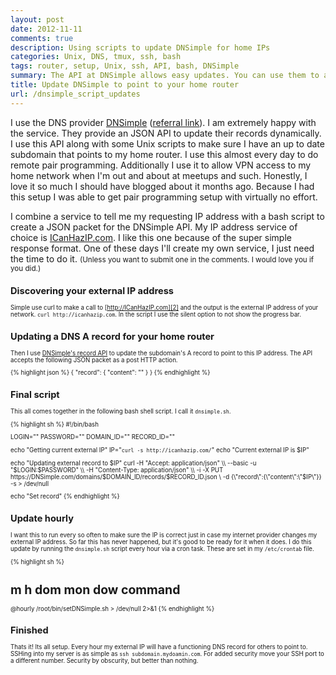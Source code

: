 ```yaml
---
layout: post
date: 2012-11-11
comments: true
description: Using scripts to update DNSimple for home IPs
categories: Unix, DNS, tmux, ssh, bash
tags: router, setup, Unix, ssh, API, bash, DNSimple
summary: The API at DNSimple allows easy updates. You can use them to add a subdomain to point to your home router. I make extensive use of this for remote pair programming.
title: Update DNSimple to point to your home router
url: /dnsimple_script_updates
---
```


I use the DNS provider [DNSimple][1] ([referral link][3]). I am extremely happy with the service. They provide an JSON API to update their records dynamically. I use this API along with some Unix scripts to make sure I have an up to date subdomain that points to my home router. I use this almost every day to do remote pair programming. Additionally I use it to allow VPN access to my home network when I'm out and about at meetups and such. Honestly, I love it so much I should have blogged about it months ago. Because I had this setup I was able to get pair programming setup with virtually no effort.

I combine a service to tell me my requesting IP address with a bash script to create a JSON packet for the DNSimple API. My IP address service of choice is [ICanHazIP.com][2]. I like this one because of the super simple response format. One of these days I'll create my own service, I just need the time to do it. <small>(Unless you want to submit one in the comments. I would love you if you did.)<small>

## Discovering your external IP address
Simple use curl to make a call to [http://ICanHazIP.com][2] and the output is the external IP address of your network. `curl http://icanhazip.com`. In the script I use the silent option to not show the progress bar.

## Updating a DNS A record for your home router
Then I use [DNSimple's record API][4] to update the subdomain's A record to point to this IP address. The API accepts the following JSON packet as a post HTTP action.

{% highlight json %}
{
    "record": {
        "content": "<ip address>"
    }
}
{% endhighlight %}

## Final script
This all comes together in the following bash shell script. I call it `dnsimple.sh`.

{% highlight sh %}
#!/bin/bash

LOGIN="<enter yours here>"
PASSWORD="<enter yours here>"
DOMAIN_ID="<enter yours here>"
RECORD_ID="<enter yours here>"

echo "Getting current external IP"
IP="`curl -s http://icanhazip.com/`"
echo "Current external IP is $IP"

echo "Updating external record to $IP"
curl -H "Accept: application/json" \\
    --basic -u "$LOGIN:$PASSWORD" \\
    -H "Content-Type: application/json" \\
    -i -X PUT https://DNSimple.com/domains/$DOMAIN_ID/records/$RECORD_ID.json \\
    -d {\\"record\\":{\\"content\\":\\"$IP\\"}} -s > /dev/null

echo "Set record"
{% endhighlight %}

## Update hourly
I want this to run every so often to make sure the IP is correct just in case my internet provider changes my external IP address. So far this has never happened, but it's good to be ready for it when it does. I do this update by running the `dnsimple.sh` script every hour via a cron task. These are set in my `/etc/crontab` file.

{% highlight sh %}
# m h  dom mon dow   command
@hourly /root/bin/setDNSimple.sh > /dev/null 2>&1
{% endhighlight %}

## Finished
Thats it! Its all setup. Every hour my external IP will have a functioning DNS record for others to point to. SSHing into my server is as simple as `ssh subdomain.mydoamin.com`. For added security move your SSH port to a different number. Security by obscurity, but better than nothing.

[1]: http://dnsimple.com
[2]: http://icanhazip.com/
[3]: https://dnsimple.com/r/65fab1b1ffee66 "DNSimple referal link"
[4]: http://developer.dnsimple.com/domains/records/ "Record API reference"
